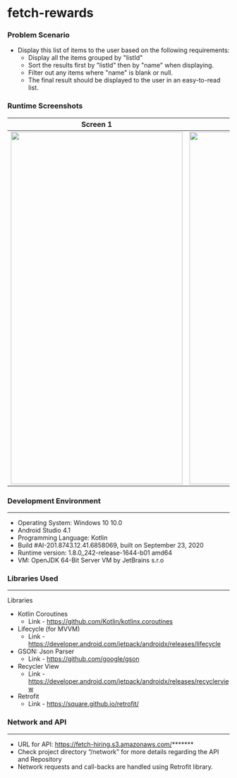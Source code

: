 # fetch-rewards

### Problem Scenario
- Display this list of items to the user based on the following requirements:
    - Display all the items grouped by "listId"
    - Sort the results first by "listId" then by "name" when displaying.
    - Filter out any items where "name" is blank or null.
    - The final result should be displayed to the user in an easy-to-read list.

### Runtime Screenshots

| Screen 1      | Screen 2      |
|------------|-------------|
<img src="https://github.com/kapin-k/fetch-rewards-android/blob/master/assets/Screenshot_Splash_FetchRewards-CodingExercise.jpg" width="389" height="800" /> | <img src="https://github.com/kapin-k/fetch-rewards-android/blob/master/assets/Screenshot_Main_FetchRewards-CodingExercise.jpg" width="389" height="800" />

### Development Environment
-------------

- Operating System: Windows 10 10.0
- Android Studio 4.1
- Programming Language: Kotlin
- Build #AI-201.8743.12.41.6858069, built on September 23, 2020
- Runtime version: 1.8.0_242-release-1644-b01 amd64
- VM: OpenJDK 64-Bit Server VM by JetBrains s.r.o

### Libraries Used
-------------

Libraries
- Kotlin Coroutines
    - Link - https://github.com/Kotlin/kotlinx.coroutines
- Lifecycle (for MVVM)
    - Link - https://developer.android.com/jetpack/androidx/releases/lifecycle
- GSON: Json Parser
    - Link - https://github.com/google/gson
- Recycler View
    - Link - https://developer.android.com/jetpack/androidx/releases/recyclerview
- Retrofit
    - Link - https://square.github.io/retrofit/

### Network and API
-------------

- URL for API: https://fetch-hiring.s3.amazonaws.com/*******
- Check project directory “/network” for more details regarding the API and Repository
- Network requests and call-backs are handled using Retrofit library.
